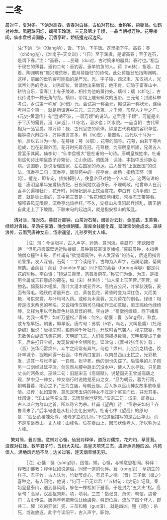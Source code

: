 ﻿# 二冬

晨对午，夏对冬。下饷对高舂。青春对白昼，古柏对苍松。垂钓客，荷锄翁。仙鹤对神龙。凤冠珠闪烁，螭带玉玲珑。三元及第才千顷，一品当朝禄万钟。花萼楼间，仙李盘根调国脉，沉香亭畔，娇杨擅宠起边风。

>注:下饷：饷（Xiang响），饭。下饷，下午饭。这里指下午。高舂：舂（chōng充），《淮南子-天文训》：“（日）至于渊虞，是谓高舂；至于连石，是谓下舂。”注：“高舂，……民碓（duì对，古时捣米的器具）舂时也。”相当于现在的薄暮。垂钓二句：垂钓客，垂竿钓鱼的人。荷（hè赫），担着，扛着。陶渊明有“晨兴理荒秽，戴月荷锄归”的诗句。此处荷锄翁恐指陶渊明。这样，前面的垂钓客可能指的是严光。光，字子陵，西汉末、东汉初人，光武帝刘秀的老友，刘秀即位，曾请他出来做官，他不肯，归隐于富春山中，耕钓自乐，富春江上有子陵滩，相传为他的垂钓处。螭带：螭（chī吃），古代传说中一种无角的龙。螭带，带钩上雕有螭纹的玉带。三元句：封建科举考试，乡试第一称解（jiè借）元，会试第一称会元，殿试第一称状元，连续考得三个第一，就是所谓连中三元，三元及第。才千顷，形容人才学之广。《元史-黄溍传》有“澄湖不波，一碧万顷”的说法。这里用“千顷”，可能是出于平仄的需要。溍（jìn近），⑴水名，溍水也；⑵水貌。一品当朝：古代宰相为一品官爵。禄万钟：禄，古代官吏的薪俸。钟是古代称粮的容积单位，每钟盛六斛四斗，万钟极言其多。斛（hú壶），量器名，古代以十斗为一斛，后以五斗为一斛。花萼楼：萼（è鄂），花萼的简称。花萼，由若干萼片组成，包在花瓣外面，花开时托着花冠。花萼楼，为唐明皇所建，兄弟五人曾宴乐其间。仙李句：“仙李盘根大”是杜甫的一句诗。唐朝皇族姓李，杜甫用这句诗比喻皇族子孙繁衍，江山永固。调国脉：调脉，本指中医诊脉治病。调国脉，是说治理国家，左右国家的命运。古人曾有“上医医国”的说法。沉香亭二句：沉香亭，唐禁苑中的一座亭台。娇杨：指杨玉环（贵妃）。擅宠，即专宠，排挤掉别人，使皇帝只对她一个人欢心。这两句讲的是：唐明皇早年宠爱杨贵妃，日夜同她饮酒作乐，不理朝政。他曾命人在沉香亭旁遍植牡丹，花开时，同杨妃到亭上饮酒赏花。李白有《清平调》三首，就是咏此事的，其中第三首是：“名花倾国两相欢，常得君王带笑看。解释春风无限恨，沉香亭北倚栏杆。”不久，安禄山从渔阳起兵叛乱，唐王朝自此走上了下坡路。下联末句的起边风，就是指安禄山的叛乱。

　　清对淡，薄对浓。暮鼓对晨钟。山茶对石菊，烟锁对云封。金菡萏，玉芙蓉。绿绮对青锋。早汤先宿酒，晚食继朝饔。唐库金钱能化蝶，延津宝剑会成龙。巫峡浪传，云雨荒唐神女庙；岱宗遥望，儿孙罗列丈人峰。

>　　［注］薄：今读阳平，古入声字，药韵，意同淡。暮鼓句：宋欧阳修诗：“但见丹霞翠壁远近映楼阁，晨钟暮鼓杳霭罗幡幢。”暮鼓晨钟，本指寺院僧众撞钟击鼓，但杜甫有“欲觉闻晨钟，令人发深省”的诗句，后遂用指言论警策，发人深省。石菊：二字今读阳平，古均为入声字，石属陌韵，菊属屋韵。金菡萏：菡萏（hàndàn旱旦）同下联的芙蓉（fúróng浮容）都是荷花的别称。李白诗：“镜湖三百里，菡萏发荷花。”称它们为金、为玉，是指用金属或玉石雕成的荷花，如（宋）林洪诗：“仙人掌上玉芙蓉。”芙蓉，植物名。锦葵科木槿属，落叶大灌木或亚乔木。高约五公尺，叶掌状浅裂，表面有薄毛。晚秋的清晨开白、红、黄各色花，黄昏时变为深红色，大而美艳，可供观赏，与叶均可入药。或称为木芙蓉，又为荷花的别名。绿绮：相传是汉末蔡邕的琴名。又说相传汉朝司马相如作玉如意赋，梁王赐给他绿绮琴。又释为用以代称音色材质具佳的琴。李白诗：“蜀僧抱绿绮，西下峨眉峰。为我一挥手，如听万壑松。”青锋：剑名。朝饔：饔（yōng拥），熟食，或专指早饭。朝饔，即早饭。唐库句：苏鹗（è鄂，鸟名，又叫鱼鹰）《杜阳杂编》里说：唐穆宗时，殿前种千叶牡丹，开放时香气袭人，穆宗夜宴，有无数黄白蝴蝶飞集花间，天明即飞去。人们张网捕捉数百，天明都变成了金玉，后来打开宝橱，发现皆库中金银所化。延津句：《晋书?张华传》载：（晋）张华问雷焕曰，斗牛之间常有异气，何也？焕曰，此宝剑之精也。焕补丰城令，掘地间得一石函，中有两口宝剑，以南昌西山土拭之，光彩艳发，送其一与张华留，一自佩。张华死，他的剑也失踪了。后雷焕的儿子佩另一口剑经过延平津，剑忽然从腰中跳出沉没水中，使人入水寻找，只见数丈长的两条龙。巫峡二句：旧题宋玉《高唐赋》，说楚国先王曾游高唐之观，梦中见一神女，神女临行时说她是巫山之女，“旦为朝云，暮为行雨，朝朝暮暮，阳台之下。”王为立庙，号朝云庙。后人多以巫山神女故事歌咏爱情。浪传：犹如空传，意思是宋玉讲的神女不过是个寓言而已，并无其事。杜甫诗：“江山故宅空文藻，云雨荒台岂梦思。”岱宗二句：岱宗，即泰山，古人以它为群山之首，所以称它为宗。杜甫《望岳》诗：“岱宗夫如何？齐鲁青未了。”后半句也是从杜诗变化出来的。杜甫七律《望岳》的原句是：“西岳危棱竦处尊，诸峰罗立如儿孙。”不过这里描写的是西岳华山，而不是东岳泰山。丈人峰：山峰名。位在泰山上，因形状像老人，所以称为丈人峰。

　 繁对简，叠对重。意懒对心慵。仙翁对释伴，道范对儒宗。花灼灼，草茸茸。浪蝶对狂蜂。数竿君子竹，五树大夫松。高皇灭项凭三杰，虞帝承尧殛四凶。内苑佳人，满地风光愁不尽；边关过客，连天烟草憾无穷。

>　　［注］心慵：慵（yōng拥），困倦，懒。心慵，与懒意思相同。释伴：释教即佛教；释伴犹如说道侣，同修一道的伙伴。茸（róng荣）：草初生的样子。君子竹：古人认为，竹劲节虚心，有君子之德。（晋）王子猷（徽之）喜种之，有人问他，他说：“何可一日无此君！”五树句：《史记》记载，秦始皇登泰山，遇到暴风雨，躲在一棵松树下避雨，于是封为“五大夫”松。高皇句：高皇，汉高祖刘邦。项，项羽。三杰：指张良、萧何、韩信。虞帝句：古史传说，唐尧年老把帝位让给虞舜，舜即位后，流放了四个坏人，即共工、驩（欢的异体）兜、三苗和鲧（gun滚），就是四凶。殛（jí急）：杀死，或说放逐。此字今读阳平，古入声字，职韵。